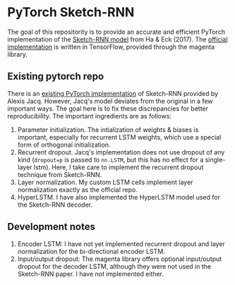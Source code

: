 # PyTorch Sketch-RNN

The goal of this repositority is to provide an accurate and efficient PyTorch implementation of the [Sketch-RNN model](https://arxiv.org/abs/1704.03477) from Ha & Eck (2017). The [official implementation](https://github.com/tensorflow/magenta/blob/master/magenta/models/sketch_rnn/README.md) is written in TensorFlow, provided through the magenta library.

## Existing pytorch repo

There is an [existing PyTorch implementation](https://github.com/alexis-jacq/Pytorch-Sketch-RNN) of Sketch-RNN provided by Alexis Jacq. However, Jacq's model deviates from the original in a few important ways. The goal here is to fix these discrepancies for better reproducibility. The important ingredients are as follows:
1. Parameter initialization. The intialization of weights & biases is important, especially for recurrent LSTM weights, which use a special form of orthogonal initialization.
2. Recurrent dropout. Jacq's implementation does not use dropout of any kind (`dropout=p` is passed to `nn.LSTM`, but this has no effect for a single-layer lstm). Here, I take care to implement the recurrent dropout technique from Sketch-RNN.
3. Layer normalization. My custom LSTM cells implement layer normalization exactly as the official repo.
4. HyperLSTM. I have also implemented the HyperLSTM model used for the Sketch-RNN decoder.

## Development notes
1. Encoder LSTM: I have not yet implemented recurrent dropout and layer normalization for the bi-directional encoder LSTM.
2. Input/output dropout: The magenta library offers optional input/output dropout for the decoder LSTM, although they were not used in the Sketch-RNN paper. I have not implemented either.